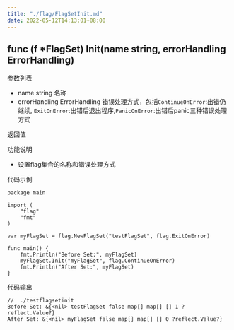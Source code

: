 ```yaml
---
title: "./flag/FlagSetInit.md"
date: 2022-05-12T14:13:01+08:00
---
```

## func (f *FlagSet) Init(name string, errorHandling ErrorHandling)

参数列表
- name string 名称
- errorHandling ErrorHandling 错误处理方式，包括`ContinueOnError`:出错仍继续, `ExitOnError`:出错后退出程序,`PanicOnError`:出错后panic三种错误处理方式

返回值

功能说明
- 设置flag集合的名称和错误处理方式

代码示例
        
    package main
    
    import (
    	"flag"
    	"fmt"
    )
    
    var myFlagSet = flag.NewFlagSet("testFlagSet", flag.ExitOnError)
    
    func main() {
    	fmt.Println("Before Set:", myFlagSet)
    	myFlagSet.Init("myFlagSet", flag.ContinueOnError)
    	fmt.Println("After Set:", myFlagSet)
    }

代码输出
        
    //  ./testflagsetinit 
    Before Set: &{<nil> testFlagSet false map[] map[] [] 1 ?reflect.Value?}
    After Set: &{<nil> myFlagSet false map[] map[] [] 0 ?reflect.Value?}
